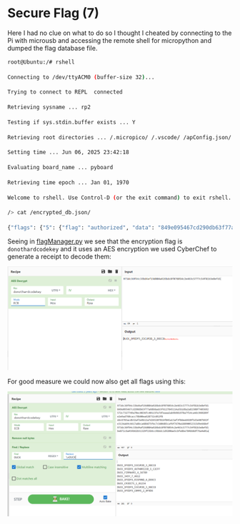# Secure Flag (7)

Here I had no clue on what to do so I thought I cheated by connecting to the Pi with microusb and accessing the remote shell for micropython and dumped the flag database file.

```bash
root@Ubuntu:/# rshell

Connecting to /dev/ttyACM0 (buffer-size 32)...

Trying to connect to REPL  connected

Retrieving sysname ... rp2

Testing if sys.stdin.buffer exists ... Y

Retrieving root directories ... /.micropico/ /.vscode/ /apConfig.json/ /config.json/ /configManager.py/ /constants.py/ /contributors.json/ /encrypted_db.json/ /flagManager.py/ /helpers.py/ /images/ /js/ /ledManager.py/ /main.py/ /microdot/ /neopixel.py/ /networkManager.py/ /scanManager.py/ /serialManager.py/ /static/ /templates/ /tinydb/ /utemplate/

Setting time ... Jun 06, 2025 23:42:18

Evaluating board_name ... pyboard

Retrieving time epoch ... Jan 01, 1970

Welcome to rshell. Use Control-D (or the exit command) to exit rshell.

/> cat /encrypted_db.json/

{"flags": {"5": {"flag": "authorized", "data": "849e095467cd290db63f77a68b8aeb3f6127845114a5b1d8a2a81508f7403692", "status": true}, "4": {"data": "572c7327749a70ec0836fc40115fe7dfeaaa2ab9b981978a7f14ca4dc960289f", "flag": "firmware", "status": true}, "7": {"flag": "easy", "data": "e2e9ad760cacc78b00ea628732c052f8", "status": true}, "6": {"data": "ddc6783acdb32af2e9b12a7d26520781bf045a13af3f0deeb928f5d3e907b92f", "flag": "respond", "status": true}, "1": {"flag": "credits", "data": "e3134ab9c6617a8bca48b875f4c7cb80d85caf6f7d70a18890052315d9e668ef", "status": true}, "3": {"flag": "secured", "data": "973dc36f94c33bd4af19d084a926bdc8f076054c2e463c5777c54f81b3e8efd1", "status": true}, "2": {"data": "be871c6a459b62b51329f15b6cc9bbdc1d9200ae5cbfe8be784bb8df76a4e01a", "flag": "comms", "status": true}}}/> 
```

Seeing in [flagManager.py](https://github.com/So11Deo6loria/bsidesKristiansand2025Badge/blob/main/firmware/flagManager.py#L10) we see that the encryption flag is `donothardcodekey` and it uses an AES encryption we used CyberChef to generate a receipt to decode them:

![alt text](image.png)

For good measure we could now also get all flags using this:

![alt text](image-1.png)